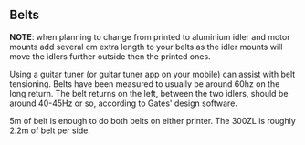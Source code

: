 ## Belts

**__NOTE__**: when planning to change from printed to aluminium idler and motor mounts add several cm extra length to your belts as the idler mounts will move the idlers further outside then the printed ones.

Using a guitar tuner (or guitar tuner app on your mobile) can assist with belt tensioning. Belts have been measured to usually be around 60hz on the long return.
The belt returns on the left, between the two idlers, should be around 40-45Hz or so, according to Gates' design software.

5m of belt is enough to do both belts on either printer. The 300ZL is roughly 2.2m of belt per side.
